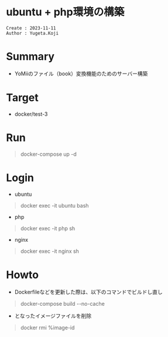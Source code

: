 ubuntu + php環境の構築
===
```
Create : 2023-11-11
Author : Yugeta.Koji
```

# Summary
- YoMiiのファイル（book）変換機能のためのサーバー構築

# Target
- docker/test-3

# Run
> docker-compose up -d

# Login
- ubuntu
> docker exec -it ubuntu bash

- php
> docker exec -it php sh

- nginx
> docker exec -it nginx sh

# Howto
- Dockerfileなどを更新した際は、以下のコマンドでビルドし直し
> docker-compose build --no-cache

- <none>となったイメージファイルを削除
> docker rmi %image-id
